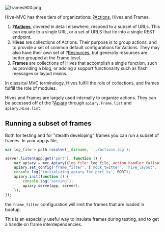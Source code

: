 ![frames900.png](/blog_image/frames700.png)

Hive-MVC has three tiers of organizations: ?[Actions](actions), Hives and Frames. 

1. **?[Actions](actions)**, covered in detail elsewhere, respond to a subset of URLs. This can equate to a single URL, or a set of URLS that tie into a single REST endpoint. 
2. **Hives** are collections of Actions. Their purpose is to group actions, and to provide a set of common default configurations for Actions. They may also have their own set of ?[Resources](resources), but generally resources are better grouped at the Frame level.
3. **Frames** are collections of Hives that accomplish a single function, such as  providing a blog, or adding a support functionality such as flash messages or layout mixins. 

In classical MVC terminology, Hives fulfill the role of collections, and frames fulfill the role of modules.

Hives and Frames are largely used internally to organize actions. They can be accessed off of the ?[Apiary](apiary) through `apiary.Frame.list` and `apiary.Hive.list`.

## Running a subset of frames

Both for testing and for "stealth developing" frames you can run a subset of frames. In your app.js file, 

``` javascript
var log_file = path.resolve(__dirname, '../actions.log');

server.listen(app.get('port'), function () {
    var apiary = mvc.Apiary({log_file: log_file, action_handler_failsafe_time: 3000}, __dirname + '/frames');
    apiary.set_config('frame_filter', ['mock_twitter', 'hive_layout', 'hive_messages', 'main']);
    console.log('initializing apiary for port %s', PORT);
    apiary.init(function () {
        console.log('serving');
        apiary.serve(app, server);
    });
});
``` 
the `frame_filter` configuration will limit the frames that are loaded in bootup. 

This is an especially useful way to insulate frames during testing, and to get a handle on frame interdependencies.